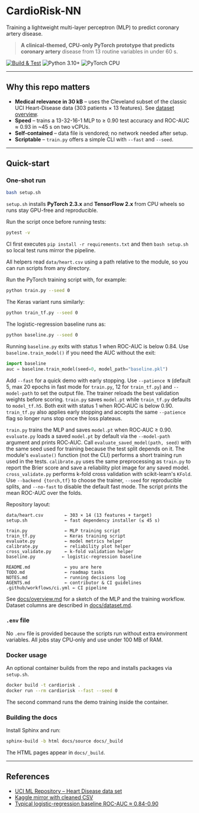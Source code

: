 <!-- markdownlint-disable MD013 -->
# CardioRisk-NN

Training a lightweight multi-layer perceptron (MLP) to predict coronary artery
disease.

> **A clinical-themed, CPU-only PyTorch prototype that predicts coronary artery**
> disease from 13 routine variables in under 60 s.

[![Build & Test][ci-badge]][ci-link]
![Python 3.10+](https://img.shields.io/badge/python-3.10%2B-blue)
![PyTorch CPU](https://img.shields.io/badge/PyTorch-2.3%20CPU-lightgrey)

---

## Why this repo matters

* **Medical relevance in 30 kB** – uses the Cleveland subset of the classic UCI
  Heart-Disease data (303 patients × 13 features). See [dataset overview](docs/dataset.md).
* **Speed** – trains a 13-32-16-1 MLP to ≥ 0.90 test accuracy and ROC-AUC ≈
  0.93 in ~45 s on two vCPUs.
* **Self-contained** – data file is vendored; no network needed after setup.
* **Scriptable** – `train.py` offers a simple CLI with `--fast` and `--seed`.

---

## Quick-start

### One-shot run

```bash
bash setup.sh
```

`setup.sh` installs **PyTorch 2.3.x** and **TensorFlow 2.x** from CPU wheels so
runs stay GPU-free and reproducible.

Run the script once before running tests:

```bash
pytest -v
```

CI first executes `pip install -r requirements.txt` and then `bash setup.sh`
so local test runs mirror the pipeline.

All helpers read `data/heart.csv` using a path relative to the module, so you
can run scripts from any directory.

Run the PyTorch training script with, for example:

```bash
python train.py --seed 0
```

The Keras variant runs similarly:

```bash
python train_tf.py --seed 0
```

The logistic-regression baseline runs as:

```bash
python baseline.py --seed 0
```

Running `baseline.py` exits with status 1 when ROC-AUC is below 0.84. Use
`baseline.train_model()` if you need the AUC without the exit:

```python
import baseline
auc = baseline.train_model(seed=0, model_path="baseline.pkl")
```

Add `--fast` for a quick demo with early stopping. Use `--patience N` (default
5, max 20 epochs in fast mode for `train.py`, 12 for `train_tf.py`) and
`--model-path` to set the output file. The trainer reloads the best validation
weights before scoring. `train.py` saves `model.pt` while `train_tf.py` defaults
to `model_tf.h5`. Both
exit with status 1 when ROC‑AUC is below 0.90.
`train_tf.py` also applies early stopping and accepts the same `--patience`
flag so longer runs stop once the loss plateaus.

`train.py` trains the MLP and saves `model.pt` when ROC‑AUC ≥ 0.90.
`evaluate.py` loads a saved `model.pt` by default via the `--model-path`
argument and prints ROC‑AUC. Call `evaluate_saved_model(path, seed)` with the
same seed used for training because the test split depends on it. The module's
`evaluate()` function (not the CLI) performs a short training run used in the
tests.
`calibrate.py` uses the same preprocessing as `train.py` to report the Brier
score and save a reliability plot image for any saved model.
`cross_validate.py` performs k-fold cross validation with scikit-learn's
`KFold`. Use `--backend {torch,tf}` to choose the trainer, `--seed` for
reproducible splits, and `--no-fast` to disable the default fast mode. The
script prints the mean ROC-AUC over the folds.

Repository layout:

```text
data/heart.csv        ← 303 × 14 (13 features + target)
setup.sh              ← fast dependency installer (≤ 45 s)

train.py              ← MLP training script
train_tf.py           ← Keras training script
evaluate.py           ← model metrics helper
calibrate.py          ← reliability plot helper
cross_validate.py     ← k-fold validation helper
baseline.py          ← logistic-regression baseline

README.md             ← you are here
TODO.md               ← roadmap tasks
NOTES.md              ← running decisions log
AGENTS.md             ← contributor & CI guidelines
.github/workflows/ci.yml ← CI pipeline
```

See [docs/overview.md](docs/overview.md) for a sketch of the MLP and
the training workflow. Dataset columns are described in [docs/dataset.md](docs/dataset.md).

### `.env` file

No `.env` file is provided because the scripts run without extra
environment variables. All jobs stay CPU‑only and use under 100 MB of RAM.

### Docker usage

An optional container builds from the repo and installs packages via
`setup.sh`.

```bash
docker build -t cardiorisk .
docker run --rm cardiorisk --fast --seed 0
```

The second command runs the demo training inside the container.

### Building the docs

Install Sphinx and run:

```bash
sphinx-build -b html docs/source docs/_build
```

The HTML pages appear in `docs/_build`.

---

## References

* [UCI ML Repository – Heart Disease data set](https://archive.ics.uci.edu)
* [Kaggle mirror with cleaned CSV](https://kaggle.com)
* [Typical logistic-regression baseline ROC-AUC ≈ 0.84-0.90](
  https://www.ncbi.nlm.nih.gov/pmc/)

[ci-badge]:
  https://img.shields.io/github/actions/workflow/status/IvanStarostin1984/CardioRisk-NN/ci.yml?branch=main
[ci-link]: https://github.com/IvanStarostin1984/CardioRisk-NN
